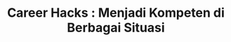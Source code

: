 ---
layout:   certificate
title:    "Career Hacks : Menjadi Kompeten di Berbagai Situasi"
slug:     kompeten
category: skillacademy
issuer:   "Skill Academy"
---